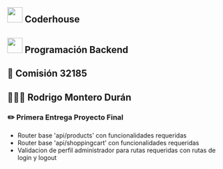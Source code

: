 ## <img src="https://user-images.githubusercontent.com/103367542/170897064-db2db840-0d26-402a-b3bc-3c3f27df5f4f.png" width="35"> Coderhouse
## <img src="https://seeklogo.com/images/N/nodejs-logo-FBE122E377-seeklogo.com.png" width="35"> Programación Backend
## 🏫 Comisión 32185
## 👨🏻‍🎓 Rodrigo Montero Durán

### ✏️ Primera Entrega Proyecto Final
- Router base 'api/products' con funcionalidades requeridas
- Router base 'api/shoppingcart' con funcionalidades requeridas
- Validacion de perfil administrador para rutas requeridas con rutas de login y logout